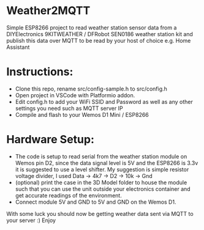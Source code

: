 # Weather2MQTT
Simple ESP8266 project to read weather station sensor data from a DIYElectronics 9KITWEATHER / DFRobot SEN0186 weather station kit and publish this data over MQTT to be read by your host of choice e.g. Home Assistant

# Instructions: 
- Clone this repo, rename src/config-sample.h to src/config.h 
- Open project in VSCode with Platformio addon. 
- Edit config.h to add your WiFi SSID and Password as well as any other settings you need such as MQTT server IP 
- Compile and flash to your Wemos D1 Mini / ESP8266

# Hardware Setup:
- The code is setup to read serial from the weather station module on Wemos pin D2, since the data signal level is 5V and the ESP8266 is 3.3v it is suggested to use a level shifter. My suggestion is simple resistor voltage divider, I used Data -> 4k7 -> D2 -> 10k -> Gnd
- (optional) print the case in the 3D Model folder to house the module such that you can use the unit outside your electronics container and get accurate readings of the environment. 
- Connect module 5V and GND to 5V and GND on the Wemos D1. 


With some luck you should now be getting weather data sent via MQTT to your server :) Enjoy
